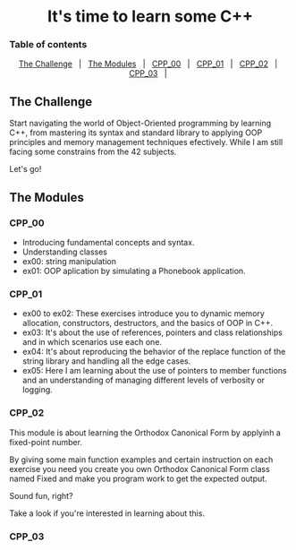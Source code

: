 <div align="center">
    <h1>It's time to learn some C++</h1>
</div>

### Table of contents
<p align="center">
<a href="#The-Challenge">The Challenge</a> &#xa0; | &#xa0;
<a href="#The-Modules">The Modules</a> &#xa0; | &#xa0;
<a href="#CPP_00">CPP_00</a> &#xa0; | &#xa0;
<a href="#CPP_01">CPP_01</a> &#xa0; | &#xa0;
<a href="#CPP_02">CPP_02</a> &#xa0; | &#xa0;
<a href="#CPP_03">CPP_03</a> &#xa0; | &#xa0;
</p>

##  The Challenge
Start navigating the world of Object-Oriented programming by learning C++, from mastering its syntax and standard library to applying OOP principles and memory management techniques efectively. While I am still facing some constrains from the 42 subjects.

Let's go!

## The Modules
### CPP_00
- Introducing fundamental concepts and syntax.
- Understanding classes
- ex00: string manipulation
- ex01: OOP aplication by simulating a Phonebook application.

### CPP_01
- ex00 to ex02: These exercises introduce you to dynamic memory allocation, constructors, destructors, and the basics of OOP in C++.
- ex03: It's about the use of references, pointers and class relationships and in which scenarios use each one.
- ex04: It's about reproducing the behavior of the replace function of the string library and handling all the edge cases.
- ex05: Here I am learning about the use of pointers to member functions and an understanding of managing different levels of verbosity or logging.

### CPP_02
 This module is about learning the Orthodox Canonical Form by applyinh a fixed-point number.
 
 By giving some main function examples and certain instruction on each exercise you need you create you own Orthodox Canonical Form class named Fixed and make you program work to get the expected output.

 Sound fun, right?

 Take a look if you're interested in learning about this.

 ### CPP_03
